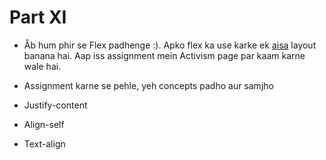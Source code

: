 # Part XI

- Åb hum phir se Flex padhenge :). Apko flex ka use karke ek [aisa](https://abhishekgupta92.github.io/equality8/activism.html) layout banana hai. Aap iss assignment mein Activism page par kaam karne wale hai.

- Assignment karne se pehle, yeh concepts padho aur samjho

* Justify-content

* Align-self

* Text-align


